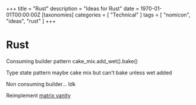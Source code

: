 +++
title = "Rust"
description = "Ideas for Rust"
date = 1970-01-01T00:00:00Z
[taxonomies]
categories = [ "Technical" ]
tags = [ "nomicon", "ideas", "rust" ]
+++

# Rust

Consuming builder pattern cake_mix.add_wet().bake()

Type state pattern maybe cake mix but can't bake unless wet added

Non consuming builder... Idk

Reimplement [matrix vanity](https://git.alioth.systems/erin/matrix-vanity)
